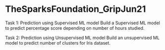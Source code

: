 # TheSparksFoundation_GripJun21
Task 1: Prediction using Supervised ML model
Build a Supervised ML model to predict percentage score depending on number of hours studied.

Task 2: Prediction using Unsupervised ML model
Build an unsupervised ML model to predict number of clusters for Iris dataset.

